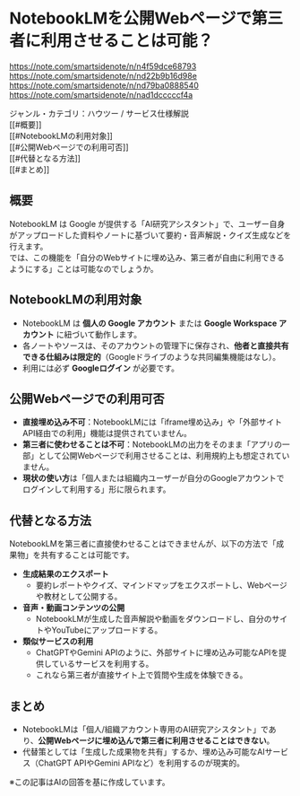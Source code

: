 # NotebookLMを公開Webページで第三者に利用させることは可能？

https://note.com/smartsidenote/n/n4f59dce68793
https://note.com/smartsidenote/n/nd22b9b16d98e
https://note.com/smartsidenote/n/nd79ba0888540
https://note.com/smartsidenote/n/nad1dcccccf4a

ジャンル・カテゴリ：ハウツー / サービス仕様解説  
[[#概要]]  
[[#NotebookLMの利用対象]]  
[[#公開Webページでの利用可否]]  
[[#代替となる方法]]  
[[#まとめ]]  

## 概要
NotebookLM は Google が提供する「AI研究アシスタント」で、ユーザー自身がアップロードした資料やノートに基づいて要約・音声解説・クイズ生成などを行えます。  
では、この機能を「自分のWebサイトに埋め込み、第三者が自由に利用できるようにする」ことは可能なのでしょうか。

## NotebookLMの利用対象
- NotebookLM は **個人の Google アカウント** または **Google Workspace アカウント** に紐づいて動作します。  
- 各ノートやソースは、そのアカウントの管理下に保存され、**他者と直接共有できる仕組みは限定的**（Googleドライブのような共同編集機能はなし）。  
- 利用には必ず **Googleログイン** が必要です。

## 公開Webページでの利用可否
- **直接埋め込み不可**：NotebookLMには「iframe埋め込み」や「外部サイトAPI経由での利用」機能は提供されていません。  
- **第三者に使わせることは不可**：NotebookLMの出力をそのまま「アプリの一部」として公開Webページで利用させることは、利用規約上も想定されていません。  
- **現状の使い方**は「個人または組織内ユーザーが自分のGoogleアカウントでログインして利用する」形に限られます。  

## 代替となる方法
NotebookLMを第三者に直接使わせることはできませんが、以下の方法で「成果物」を共有することは可能です。  
- **生成結果のエクスポート**  
  - 要約レポートやクイズ、マインドマップをエクスポートし、Webページや教材として公開する。  
- **音声・動画コンテンツの公開**  
  - NotebookLMが生成した音声解説や動画をダウンロードし、自分のサイトやYouTubeにアップロードする。  
- **類似サービスの利用**  
  - ChatGPTやGemini APIのように、外部サイトに埋め込み可能なAPIを提供しているサービスを利用する。  
  - これなら第三者が直接サイト上で質問や生成を体験できる。  

## まとめ
- NotebookLMは「個人/組織アカウント専用のAI研究アシスタント」であり、**公開Webページに埋め込んで第三者に利用させることはできない**。  
- 代替策としては「生成した成果物を共有」するか、埋め込み可能なAIサービス（ChatGPT APIやGemini APIなど）を利用するのが現実的。  

※この記事はAIの回答を基に作成しています。  